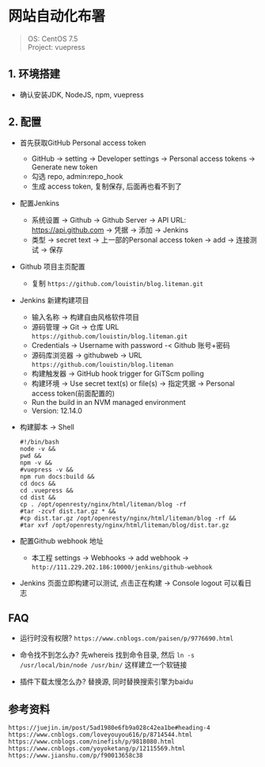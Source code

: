 # 网站自动化布署
> OS: CentOS 7.5<br>
> Project: vuepress

## 1. 环境搭建
* 确认安装JDK, NodeJS, npm, vuepress

## 2. 配置
* 首先获取GitHub Personal access token
	- GitHub -> setting -> Developer settings -> Personal access tokens -> Generate new token
	- 勾选 repo, admin:repo_hook
	- 生成 access token, 复制保存, 后面再也看不到了
* 配置Jenkins
	- 系统设置 -> Github -> Github Server -> API URL: https://api.github.com -> 凭据 -> 添加 -> Jenkins
	- 类型 -> secret text -> 上一部的Personal access token -> add -> 连接测试 -> 保存
* Github 项目主页配置
	- 复制 `https://github.com/louistin/blog.liteman.git`
* Jenkins 新建构建项目
	- 输入名称 -> 构建自由风格软件项目
	- 源码管理 -> Git -> 仓库 URL `https://github.com/louistin/blog.liteman.git`
	- Credentials -> Username with password -< Github 账号+密码
	- 源码库浏览器 -> githubweb -> URL `https://github.com/louistin/blog.liteman`
	- 构建触发器 -> GitHub hook trigger for GiTScm polling
	- 构建环境 -> Use secret text(s) or file(s) -> 指定凭据 -> Personal access token(前面配置的)
	- Run the build in an NVM managed environment
	- Version: 12.14.0
* 构建脚本 -> Shell
	```shell
	#!/bin/bash
	node -v &&
	pwd &&
	npm -v &&
	#vuepress -v &&
	npm run docs:build &&
	cd docs &&
	cd .vuepress &&
	cd dist &&
	cp . /opt/openresty/nginx/html/liteman/blog -rf
	#tar -zcvf dist.tar.gz * &&
	#cp dist.tar.gz /opt/openresty/nginx/html/liteman/blog -rf &&
	#tar xvf /opt/openresty/nginx/html/liteman/blog/dist.tar.gz
	```
* 配置Github webhook 地址
	- 本工程 settings -> Webhooks -> add webhook -> `http://111.229.202.186:10000/jenkins/github-webhook`

* Jenkins 页面立即构建可以测试, 点击正在构建 -> Console logout 可以看日志

## FAQ
* 运行时没有权限?
	`https://www.cnblogs.com/paisen/p/9776690.html`

* 命令找不到怎么办?
	先whereis 找到命令目录, 然后 `ln -s /usr/local/bin/node /usr/bin/` 这样建立一个软链接

* 插件下载太慢怎么办?
	替换源, 同时替换搜索引擎为baidu

## 参考资料
```
https://juejin.im/post/5ad1980e6fb9a028c42ea1be#heading-4
https://www.cnblogs.com/loveyouyou616/p/8714544.html
https://www.cnblogs.com/ninefish/p/9818080.html
https://www.cnblogs.com/yoyoketang/p/12115569.html
https://www.jianshu.com/p/f90013658c38
```
